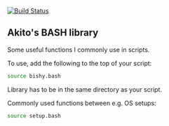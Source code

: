 [![Build Status](https://drone.akito.ooo:52222/api/badges/Akito/akito-libbash/status.svg)](https://drone.akito.ooo:52222/Akito/akito-libbash)

## Akito's BASH library

Some useful functions I commonly use in scripts.

To use, add the following to the top of your script:
```bash
source bishy.bash
```
Library has to be in the same directory as your script.

Commonly used functions between e.g. OS setups:
```bash
source setup.bash
```